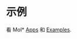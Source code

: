 # 示例

看 Mol* [Apps](https://github.com/molstar/molstar/tree/master/src/apps) 和 [Examples](https://github.com/molstar/molstar/tree/master/src/examples).
